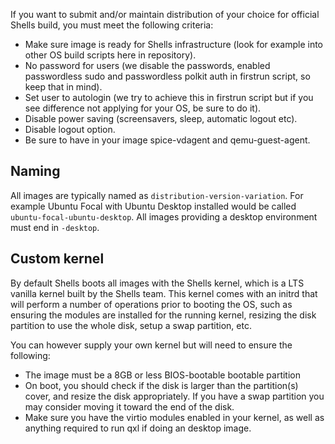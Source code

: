 If you want to submit and/or maintain distribution of your choice for official Shells build, you must meet the following criteria:

* Make sure image is ready for Shells infrastructure (look for example into other OS build scripts here in repository).
* No password for users (we disable the passwords, enabled passwordless sudo and passwordless polkit auth in firstrun script, so keep that in mind).
* Set user to autologin (we try to achieve this in firstrun script but if you see difference not applying for your OS, be sure to do it).
* Disable power saving (screensavers, sleep, automatic logout etc).
* Disable logout option.
* Be sure to have in your image spice-vdagent and qemu-guest-agent.

## Naming

All images are typically named as `distribution-version-variation`. For
example Ubuntu Focal with Ubuntu Desktop installed would be called
`ubuntu-focal-ubuntu-desktop`. All images providing a desktop environment must
end in `-desktop`.

## Custom kernel

By default Shells boots all images with the Shells kernel, which is a LTS
vanilla kernel built by the Shells team. This kernel comes with an initrd that
will perform a number of operations prior to booting the OS, such as ensuring
the modules are installed for the running kernel, resizing the disk partition
to use the whole disk, setup a swap partition, etc.

You can however supply your own kernel but will need to ensure the following:

* The image must be a 8GB or less BIOS-bootable bootable partition
* On boot, you should check if the disk is larger than the partition(s) cover,
  and resize the disk appropriately. If you have a swap partition you may
  consider moving it toward the end of the disk.
* Make sure you have the virtio modules enabled in your kernel, as well as
  anything required to run qxl if doing an desktop image.

